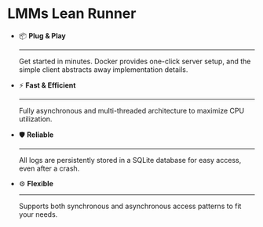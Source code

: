 # LMMs Lean Runner

<div class="grid cards" markdown>

-   :package: __Plug & Play__

    ---

    Get started in minutes. Docker provides one-click server setup, and the simple client abstracts away implementation details.

-   :zap: __Fast & Efficient__

    ---

    Fully asynchronous and multi-threaded architecture to maximize CPU utilization.

-   :shield: __Reliable__

    ---

    All logs are persistently stored in a SQLite database for easy access, even after a crash.

-   :gear: __Flexible__

    ---

    Supports both synchronous and asynchronous access patterns to fit your needs.

</div>
